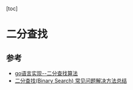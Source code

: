 [toc]

# 二分查找

## 参考
- [go语言实现--二分查找算法](https://blog.csdn.net/tuobicui6522/article/details/80396890)
- [二分查找(Binary Search) 常见问题解决方法总结](https://blog.csdn.net/daniel_ustc/article/details/17307937)